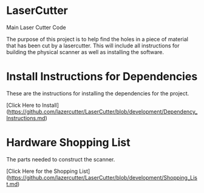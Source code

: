 # LaserCutter
Main Laser Cutter Code

The purpose of this project is to help find the holes in a piece of material that has been cut by a lasercutter.
This will include all instructions for building the physical scanner as well as installing the software.

# Install Instructions for Dependencies
These are the instructions for installing the dependencies for the project.

[Click Here to Install] (https://github.com/lazercutter/LaserCutter/blob/development/Dependency_Instructions.md)

# Hardware Shopping List
The parts needed to construct the scanner.

[Click Here for the Shopping List] (https://github.com/lazercutter/LaserCutter/blob/development/Shopping_List.md)

